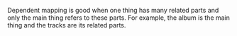 Dependent mapping is good when one thing has many related parts and only the main thing refers to these parts. For example, the album is the main thing and the tracks are its related parts.
